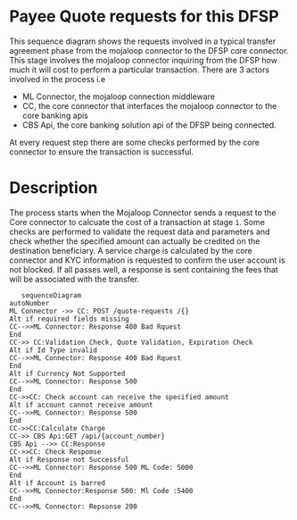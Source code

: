 # Payee Quote requests for this DFSP

This sequence diagram shows the requests involved in a typical transfer agreement phase from the mojaloop connector to the DFSP core connector. This stage involves the mojaloop connector inquiring from the DFSP how much it will cost to perform a particular transaction. There are 3 actors involved in the process i.e
- ML Connector, the mojaloop connection middleware
- CC, the core connector that interfaces the mojaloop connector to the core banking apis
- CBS Api, the core banking solution api of the DFSP being connected.

At every request step there are some checks performed by the core connector to ensure the transaction is successful.


# Description
The process starts when the Mojaloop Connector sends a request to the Core connector to calcuate the cost of a transaction at stage `1`. Some checks are performed to validate the request data and parameters and check whether the specified amount can actually be credited on the destination beneficiary. A service charge is calculated by the core connector and KYC information is requested to confirm the user account is not blocked. If all passes well, a response is sent containing the fees that will be associated with the transfer.

```mermaid
   sequenceDiagram
autoNumber
ML Connector ->> CC: POST /quote-requests /{}
Alt if required fields missing
CC-->>ML Connector: Response 400 Bad Rquest
End
CC->> CC:Validation Check, Quote Validation, Expiration Check
Alt if Id Type invalid
CC-->>ML Connector: Response 400 Bad Rquest
End
Alt if Currency Not Supported
CC-->>ML Connector: Response 500
End
CC->>CC: Check account can receive the specified amount
Alt if account cannot receive amount
CC-->>ML Connector: Response 500
End
CC->>CC:Calculate Charge
CC->> CBS Api:GET /api/{account_number} 
CBS Api -->> CC:Response
CC->>CC: Check Respomse
Alt if Response not Successful
CC-->>ML Connector: Response 500 ML Code: 5000
End
Alt if Account is barred
CC-->>ML Connector:Response 500: Ml Code :5400
End
CC-->>ML Connector: Repsonse 200
```
